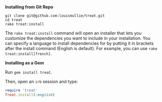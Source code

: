 **Installing from Git Repo**

```
git clone git@github.com:louismullie/treat.git
cd treat
rake treat:install
```

The ``rake treat:install`` command will open an installer that lets you customize the dependencies you want to include in your installation. You can specify a language to install dependencies for by putting it in brackets after the install command (English is default). For example, you can use ``rake treat:install[french]``.

**Installing as a Gem**

Run `gem install treat`.

Then, open an `irb` session and type:

```ruby
require 'treat'
Treat.install(:english)
```